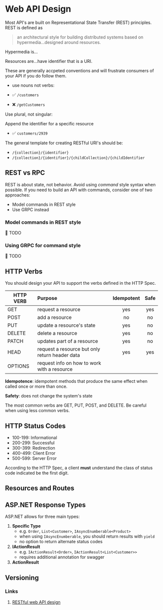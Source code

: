 # Web API Design

Most API's are built on Representational State Transfer (REST) principles. REST is defined as

>  an architectural style for building distributed systems based on hypermedia...designed around resources.

Hypermedia is...

Resources are...have identifier that is a URI. 

These are generally accpeted conventions and will frustrate consumers of your API if you do follow them.
- use nouns not verbs:

- :white_check_mark: `/customers`
- :x: `/getCustomers`

Use plural, not singular:

Append the identifier for a specific resource

- :white_check_mark: `customers/2939`

The general template for creating RESTful URI's should be:

- `/{collection}/{identifier}`
- `/{collection}/{identifier}/{childCollection}/{childIdentifier`

## REST vs RPC

REST is about state, not behavior. Avoid using *command* style syntax when possible. If you need to build an API with commands, consider one of two approaches:

- Model commands in REST style
- Use GRPC instead

### Model commands in REST style

:wrench: TODO

### Using GRPC for command style

:wrench: TODO

## HTTP Verbs

You should design your API to support the verbs defined in the HTTP Spec.

| HTTP VERB | Purpose | Idempotent | Safe | 
| --------- | :------------------- | :---:| :---: | 
| GET | request a resource | yes | yes
| POST | add a resource | no | no 
| PUT | update a resource's state | yes | no
| DELETE | delete a resource | yes | no
| PATCH | updates part of a resource | yes | no
| HEAD | request a resource but only return header data | yes | yes
| OPTIONS | request info on how to work with a resource 

**Idempotence**: idempotent methods that produce the same effect when called once or more than once.

**Safety**: does not change the system's state

The most common verbs are GET, PUT, POST, and DELETE. Be careful when using less common verbs.


## HTTP Status Codes

- 100-199: Informational
- 200-299: Successful
- 300-399: Redirection
- 400-499: Client Error
- 500-599: Server Error

According to the HTTP Spec, a client **must** understand the class of status code indicated be the first digit.

## Resources and Routes

## ASP.NET Response Types

ASP.NET allows for three main types:

1. **Specific Type** 
    - e.g. `Order`, `List<Customer>`, `IAsyncEnumberable<Product>`
    - when using `IAsyncEnumberable`, you should return results with `yield`
    - no option to return alternate status codes
1. **IActionResult**
    - e.g. `IActionResult<Order>`, `IActionResult<List<Customer>>`
    - requires additional annotation for swagger
1. **ActionResult<Order>**

## Versioning


### Links
1. [RESTful web API design](https://docs.microsoft.com/en-us/azure/architecture/best-practices/api-design)
